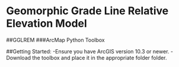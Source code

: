 # Geomorphic Grade Line Relative Elevation Model
##GGLREM
###ArcMap Python Toolbox


##Getting Started:
-Ensure you have ArcGIS version 10.3 or newer.
-Download the toolbox and place it in the appropriate folder folder.



